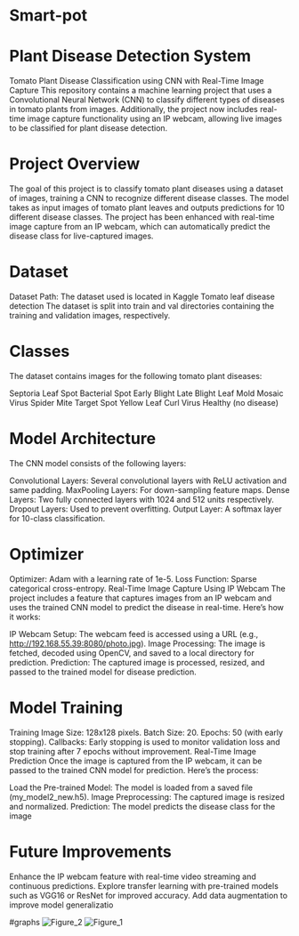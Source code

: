 # Smart-pot
# Plant Disease Detection System
Tomato Plant Disease Classification using CNN with Real-Time Image Capture
This repository contains a machine learning project that uses a Convolutional Neural Network (CNN) to classify different types of diseases in tomato plants from images. Additionally, the project now includes real-time image capture functionality using an IP webcam, allowing live images to be classified for plant disease detection.

# Project Overview
The goal of this project is to classify tomato plant diseases using a dataset of images, training a CNN to recognize different disease classes. The model takes as input images of tomato plant leaves and outputs predictions for 10 different disease classes. The project has been enhanced with real-time image capture from an IP webcam, which can automatically predict the disease class for live-captured images.

# Dataset
Dataset Path: The dataset used is located in Kaggle Tomato leaf disease detection
The dataset is split into train and val directories containing the training and validation images, respectively.
# Classes
The dataset contains images for the following tomato plant diseases:

Septoria Leaf Spot
Bacterial Spot
Early Blight
Late Blight
Leaf Mold
Mosaic Virus
Spider Mite
Target Spot
Yellow Leaf Curl Virus
Healthy (no disease)

# Model Architecture
The CNN model consists of the following layers:

Convolutional Layers: Several convolutional layers with ReLU activation and same padding.
MaxPooling Layers: For down-sampling feature maps.
Dense Layers: Two fully connected layers with 1024 and 512 units respectively.
Dropout Layers: Used to prevent overfitting.
Output Layer: A softmax layer for 10-class classification.

# Optimizer
Optimizer: Adam with a learning rate of 1e-5.
Loss Function: Sparse categorical cross-entropy.
Real-Time Image Capture Using IP Webcam
The project includes a feature that captures images from an IP webcam and uses the trained CNN model to predict the disease in real-time. Here’s how it works:

IP Webcam Setup: The webcam feed is accessed using a URL (e.g., http://192.168.55.39:8080/photo.jpg).
Image Processing: The image is fetched, decoded using OpenCV, and saved to a local directory for prediction.
Prediction: The captured image is processed, resized, and passed to the trained model for disease prediction.

# Model Training
Training Image Size: 128x128 pixels.
Batch Size: 20.
Epochs: 50 (with early stopping).
Callbacks: Early stopping is used to monitor validation loss and stop training after 7 epochs without improvement.
Real-Time Image Prediction
Once the image is captured from the IP webcam, it can be passed to the trained CNN model for prediction. Here’s the process:

Load the Pre-trained Model: The model is loaded from a saved file (my_model2_new.h5).
Image Preprocessing: The captured image is resized and normalized.
Prediction: The model predicts the disease class for the image

# Future Improvements
Enhance the IP webcam feature with real-time video streaming and continuous predictions.
Explore transfer learning with pre-trained models such as VGG16 or ResNet for improved accuracy.
Add data augmentation to improve model generalizatio

#graphs 
![Figure_2](https://github.com/user-attachments/assets/5874d351-3302-4b3e-95e8-3b07fe24ff90)
![Figure_1](https://github.com/user-attachments/assets/7587f2be-6513-49c9-8201-3a49a4df0e1d)


